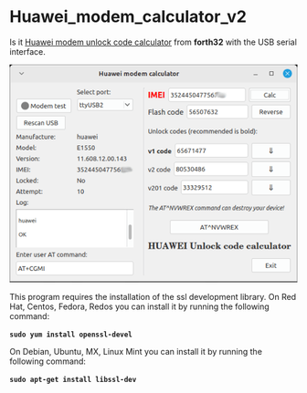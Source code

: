 # Huawei_modem_calculator_v2

Is it [Huawei modem unlock code calculator](https://github.com/forth32/huaweicalc) from **forth32** with the USB serial interface.

![Screenshot](https://github.com/bigbigmdm/Huawei_modem_calculator_v2/blob/main/img/huawei_calc_2.png)

This program requires the installation of the ssl development library.
On Red Hat, Centos, Fedora, Redos you can install it by running the following command:

**`sudo yum install openssl-devel`**

On Debian, Ubuntu, MX, Linux Mint you can install it by running the following command:

**`sudo apt-get install libssl-dev`**
